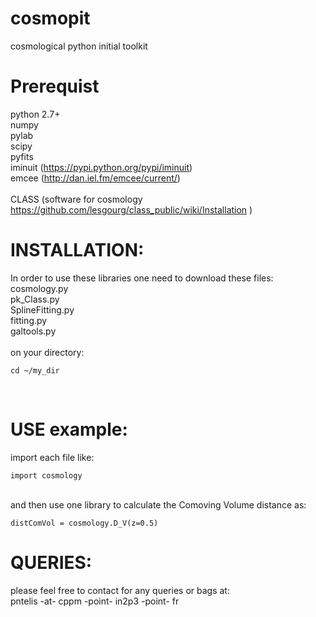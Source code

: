 # cosmopit
cosmological python initial toolkit

# Prerequist
python 2.7+ <br />
numpy <br />
pylab <br />
scipy <br />
pyfits <br />
iminuit (https://pypi.python.org/pypi/iminuit) <br />
emcee   (http://dan.iel.fm/emcee/current/) <br />
<br />
CLASS (software for cosmology https://github.com/lesgourg/class_public/wiki/Installation )  <br />


# INSTALLATION: 
In order to use these libraries one need to download these files: <br />
cosmology.py <br />
pk_Class.py <br />
SplineFitting.py <br />
fitting.py <br />
galtools.py <br />
<br />
on your directory: <br />
```
cd ~/my_dir 
```
<br />

# USE example:  
import each file like: <br />
``` 
import cosmology 
```
<br />
and then use one library to calculate the Comoving Volume distance as: <br />

``` 
distComVol = cosmology.D_V(z=0.5) 
```

# QUERIES:
please feel free to contact for any queries or bags at: <br />
pntelis -at- cppm -point- in2p3 -point- fr
